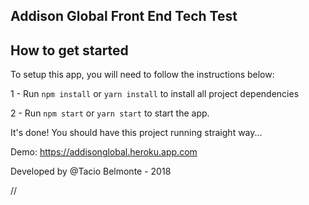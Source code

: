 
## Addison Global Front End Tech Test


## How to get started

To setup this app, you will need to follow the instructions below:

1 - Run `npm install` or `yarn install` to install all project dependencies 

2 - Run `npm start` or `yarn start` to start the app.

It's done! You should have this project running straight way...


Demo: https://addisonglobal.heroku.app.com

Developed by @Tacio Belmonte - 2018

//